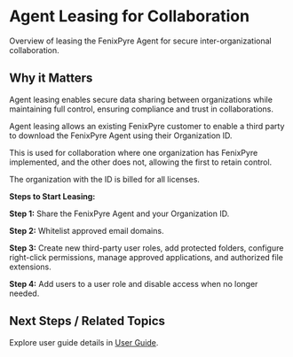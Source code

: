 # Agent Leasing for Collaboration

Overview of leasing the FenixPyre Agent for secure inter-organizational collaboration.


## Why it Matters
Agent leasing enables secure data sharing between organizations while maintaining full control, ensuring compliance and trust in collaborations.

Agent leasing allows an existing FenixPyre customer to enable a third party to download the FenixPyre Agent using their Organization ID.

This is used for collaboration where one organization has FenixPyre implemented, and the other does not, allowing the first to retain control.

The organization with the ID is billed for all licenses.

**Steps to Start Leasing:**

**Step 1:** Share the FenixPyre Agent and your Organization ID.

**Step 2:** Whitelist approved email domains.

**Step 3:** Create new third-party user roles, add protected folders, configure right-click permissions, manage approved applications, and authorized file extensions.

**Step 4:** Add users to a user role and disable access when no longer needed.

## Next Steps / Related Topics
Explore user guide details in [User Guide](/05-user-guide/index.md).
